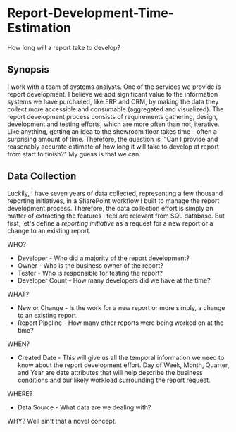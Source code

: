 # Report-Development-Time-Estimation
How long will a report take to develop?

## Synopsis
I work with a team of systems analysts.  One of the services we provide is report development.  I believe we add significant value to the information systems we have purchased, like ERP and CRM, by making the data they collect more accessible and consumable (aggregated and visualized).  The report development process consists of requirements gathering, design, development and testing efforts, which are more often than not, iterative.  Like anything, getting an idea to the showroom floor takes time - often a surprising amount of time.  Therefore, the question is, "Can I provide and reasonably accurate estimate of how long it will take to develop at report from start to finish?"  My guess is that we can.

## Data Collection
Luckily, I have seven years of data collected, representing a few thousand reporting initiatives, in a SharePoint workflow I built to manage the report development process.  Therefore, the data collection effort is simply an matter of extracting the features I feel are relevant from SQL database.  But first, let's define a *reporting initiative* as a request for a new report or a change to an existing report.

WHO?
- Developer - Who did a majority of the report development?
- Owner - Who is the business owner of the report?
- Tester - Who is responsible for testing the report?
- Developer Count - How many developers did we have at the time?

WHAT?
- New or Change - Is the work for a new report or more simply, a change to an existing report.
- Report Pipeline - How many other reports were being worked on at the time?

WHEN?
- Created Date - This will give us all the temporal information we need to know about the report development effort.  Day of Week, Month, Quarter, and Year are date attributes that will help describe the business conditions and our likely workload surrounding the report request.

WHERE?
- Data Source - What data are we dealing with?

WHY?
Well ain't that a novel concept.
